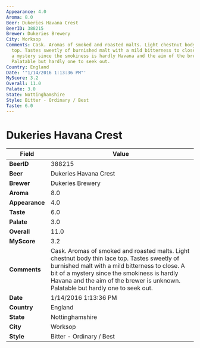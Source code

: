 ```yaml
---
Appearance: 4.0
Aroma: 8.0
Beer: Dukeries Havana Crest
BeerID: 388215
Brewer: Dukeries Brewery
City: Worksop
Comments: Cask. Aromas of smoked and roasted malts. Light chestnut body thin lace
  top. Tastes sweetly of burnished malt with a mild bitterness to close. A bit of
  a mystery since the smokiness is hardly Havana and the aim of the brewer is unknown.
  Palatable but hardly one to seek out.
Country: England
Date: '"1/14/2016 1:13:36 PM"'
MyScore: 3.2
Overall: 11.0
Palate: 3.0
State: Nottinghamshire
Style: Bitter - Ordinary / Best
Taste: 6.0
---
```


# Dukeries Havana Crest

| Field         | Value |
|---------------|-------|
| **BeerID** | 388215 |
| **Beer** | Dukeries Havana Crest |
| **Brewer** | Dukeries Brewery |
| **Aroma** | 8.0 |
| **Appearance** | 4.0 |
| **Taste** | 6.0 |
| **Palate** | 3.0 |
| **Overall** | 11.0 |
| **MyScore** | 3.2 |
| **Comments** | Cask. Aromas of smoked and roasted malts. Light chestnut body thin lace top. Tastes sweetly of burnished malt with a mild bitterness to close. A bit of a mystery since the smokiness is hardly Havana and the aim of the brewer is unknown. Palatable but hardly one to seek out. |
| **Date** | 1/14/2016 1:13:36 PM |
| **Country** | England |
| **State** | Nottinghamshire |
| **City** | Worksop |
| **Style** | Bitter - Ordinary / Best |
